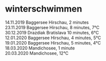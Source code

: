 # winterschwimmen
14.11.2019 Baggersee Hirschau, 2 minutes<br>
23.11.2019 Baggersee Hirschau, 8 minutes, 7°C<br>
30.12.2019 Drazdiak Bratislava 10 minutes, 6°C<br>
12.01.2020 Baggersee Hirschau, 4 minutes, 5°C<br>
19.01.2020 Baggersee Hirschau, 5 minutes, 4°C<br>
18.03.2020 Mandichosee, 1 minute<br>
20.03.2020 Mandichosee, 12°C<br>
